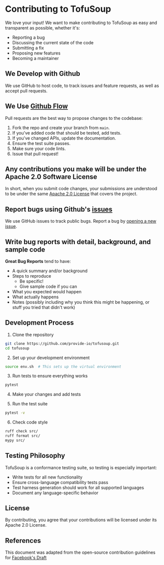 # Contributing to TofuSoup

We love your input! We want to make contributing to TofuSoup as easy and transparent as possible, whether it's:

- Reporting a bug
- Discussing the current state of the code
- Submitting a fix
- Proposing new features
- Becoming a maintainer

## We Develop with Github
We use GitHub to host code, to track issues and feature requests, as well as accept pull requests.

## We Use [Github Flow](https://guides.github.com/introduction/flow/index.html)
Pull requests are the best way to propose changes to the codebase:

1. Fork the repo and create your branch from `main`.
2. If you've added code that should be tested, add tests.
3. If you've changed APIs, update the documentation.
4. Ensure the test suite passes.
5. Make sure your code lints.
6. Issue that pull request!

## Any contributions you make will be under the Apache 2.0 Software License
In short, when you submit code changes, your submissions are understood to be under the same [Apache 2.0 License](LICENSE) that covers the project.

## Report bugs using Github's [issues](https://github.com/provide-io/tofusoup/issues)
We use GitHub issues to track public bugs. Report a bug by [opening a new issue](https://github.com/provide-io/tofusoup/issues/new).

## Write bug reports with detail, background, and sample code

**Great Bug Reports** tend to have:

- A quick summary and/or background
- Steps to reproduce
  - Be specific!
  - Give sample code if you can
- What you expected would happen
- What actually happens
- Notes (possibly including why you think this might be happening, or stuff you tried that didn't work)

## Development Process

1. Clone the repository
```bash
git clone https://github.com/provide-io/tofusoup.git
cd tofusoup
```

2. Set up your development environment
```bash
source env.sh  # This sets up the virtual environment
```

3. Run tests to ensure everything works
```bash
pytest
```

4. Make your changes and add tests

5. Run the test suite
```bash
pytest -v
```

6. Check code style
```bash
ruff check src/
ruff format src/
mypy src/
```

## Testing Philosophy

TofuSoup is a conformance testing suite, so testing is especially important:

- Write tests for all new functionality
- Ensure cross-language compatibility tests pass
- Test harness generation should work for all supported languages
- Document any language-specific behavior

## License
By contributing, you agree that your contributions will be licensed under its Apache 2.0 License.

## References
This document was adapted from the open-source contribution guidelines for [Facebook's Draft](https://github.com/facebook/draft-js/blob/master/CONTRIBUTING.md)